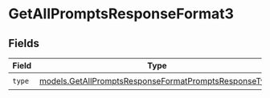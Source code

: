 # GetAllPromptsResponseFormat3


## Fields

| Field                                                                                                                | Type                                                                                                                 | Required                                                                                                             | Description                                                                                                          |
| -------------------------------------------------------------------------------------------------------------------- | -------------------------------------------------------------------------------------------------------------------- | -------------------------------------------------------------------------------------------------------------------- | -------------------------------------------------------------------------------------------------------------------- |
| `type`                                                                                                               | [models.GetAllPromptsResponseFormatPromptsResponseType](../models/getallpromptsresponseformatpromptsresponsetype.md) | :heavy_check_mark:                                                                                                   | N/A                                                                                                                  |